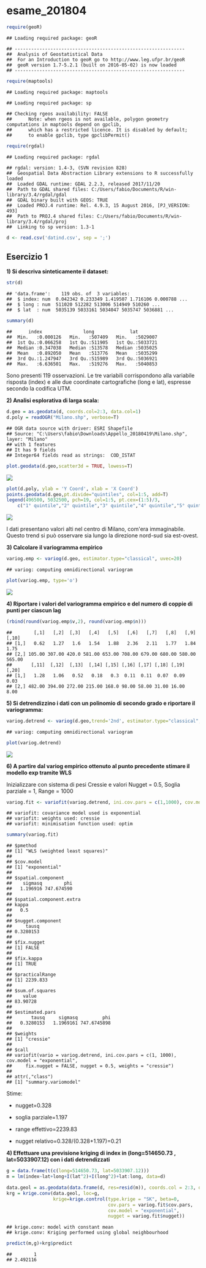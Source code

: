 # esame_201804


```r
require(geoR)
```

```
## Loading required package: geoR
```

```
## --------------------------------------------------------------
##  Analysis of Geostatistical Data
##  For an Introduction to geoR go to http://www.leg.ufpr.br/geoR
##  geoR version 1.7-5.2.1 (built on 2016-05-02) is now loaded
## --------------------------------------------------------------
```

```r
require(maptools)
```

```
## Loading required package: maptools
```

```
## Loading required package: sp
```

```
## Checking rgeos availability: FALSE
##  	Note: when rgeos is not available, polygon geometry 	computations in maptools depend on gpclib,
##  	which has a restricted licence. It is disabled by default;
##  	to enable gpclib, type gpclibPermit()
```

```r
require(rgdal)
```

```
## Loading required package: rgdal
```

```
## rgdal: version: 1.4-3, (SVN revision 828)
##  Geospatial Data Abstraction Library extensions to R successfully loaded
##  Loaded GDAL runtime: GDAL 2.2.3, released 2017/11/20
##  Path to GDAL shared files: C:/Users/fabio/Documents/R/win-library/3.4/rgdal/gdal
##  GDAL binary built with GEOS: TRUE 
##  Loaded PROJ.4 runtime: Rel. 4.9.3, 15 August 2016, [PJ_VERSION: 493]
##  Path to PROJ.4 shared files: C:/Users/fabio/Documents/R/win-library/3.4/rgdal/proj
##  Linking to sp version: 1.3-1
```

```r
d <- read.csv('datind.csv', sep = ';')
```

## Esercizio 1

**1) Si descriva sinteticamente il dataset:**


```r
str(d)
```

```
## 'data.frame':	119 obs. of  3 variables:
##  $ index: num  0.042342 0.233349 1.419507 1.716106 0.000788 ...
##  $ long : num  511020 512282 513006 514949 510260 ...
##  $ lat  : num  5035139 5033161 5034047 5035747 5036881 ...
```

```r
summary(d)
```

```
##      index               long             lat         
##  Min.   :0.000126   Min.   :507409   Min.   :5029007  
##  1st Qu.:0.066258   1st Qu.:511905   1st Qu.:5033721  
##  Median :0.347038   Median :513578   Median :5035025  
##  Mean   :0.892050   Mean   :513776   Mean   :5035299  
##  3rd Qu.:1.247947   3rd Qu.:515989   3rd Qu.:5036921  
##  Max.   :6.636501   Max.   :519276   Max.   :5040853
```

Sono presenti 119 osservazioni. Le tre variabili corrispondono alla variabile risposta (index) e alle due coordinate cartografiche (long e lat), espresse secondo la codifica UTM. 

**2) Analisi esplorativa di larga scala:**


```r
d.geo = as.geodata(d, coords.col=2:3, data.col=1)
d.poly = readOGR("Milano.shp", verbose=T)
```

```
## OGR data source with driver: ESRI Shapefile 
## Source: "C:\Users\fabio\Downloads\Appello_20180419\Milano.shp", layer: "Milano"
## with 1 features
## It has 9 fields
## Integer64 fields read as strings:  COD_ISTAT
```

```r
plot.geodata(d.geo,scatter3d = TRUE, lowess=T)
```

![](esame_201804_files/figure-html/unnamed-chunk-3-1.png)<!-- -->

```r
plot(d.poly, ylab = 'Y Coord', xlab = 'X Coord')
points.geodata(d.geo,pt.divide="quintiles", col=1:5, add=T)
legend(496500, 5032500, pch=19, col=1:5, pt.cex=(1:5)/3,
    c("1° quintile","2° quintile","3° quintile","4° quintile","5° quintile"))
```

![](esame_201804_files/figure-html/unnamed-chunk-3-2.png)<!-- -->

I dati presentano valori alti nel centro di Milano, com'era immaginabile. Questo trend si può osservare sia lungo la direzione nord-sud sia est-ovest. 

**3) Calcolare il variogramma empirico**


```r
variog.emp <- variog(d.geo, estimator.type="classical", uvec=20)
```

```
## variog: computing omnidirectional variogram
```

```r
plot(variog.emp, type='o')
```

![](esame_201804_files/figure-html/unnamed-chunk-4-1.png)<!-- -->

**4) Riportare i valori del variogramma empirico e del numero di coppie di punti per ciascun lag**


```r
(rbind(round(variog.emp$v,2), round(variog.emp$n)))
```

```
##        [,1]   [,2]  [,3]   [,4]   [,5]   [,6]   [,7]   [,8]   [,9]  [,10]
## [1,]   0.62   1.27   1.6   1.54   1.88   2.36   2.11   1.77   1.84   1.75
## [2,] 105.00 307.00 420.0 581.00 653.00 708.00 679.00 680.00 580.00 565.00
##       [,11]  [,12]  [,13]  [,14] [,15] [,16] [,17] [,18] [,19] [,20]
## [1,]   1.28   1.06   0.52   0.18   0.3  0.11  0.11  0.07  0.09  0.03
## [2,] 482.00 394.00 272.00 215.00 168.0 98.00 58.00 31.00 16.00  8.00
```

**5) Si detrendizzino i dati con un polinomio di secondo grado e riportare il variogramma:**


```r
variog.detrend <- variog(d.geo,trend='2nd', estimator.type="classical", uvec=13, max.dist = 4500)	
```

```
## variog: computing omnidirectional variogram
```

```r
plot(variog.detrend)
```

![](esame_201804_files/figure-html/unnamed-chunk-6-1.png)<!-- -->

**6) A partire dal variog empirico ottenuto al punto precedente stimare il modello exp tramite WLS**

Inizializzare con sistema di pesi Cressie e valori Nugget = 0.5, Soglia parziale = 1, Range = 1000


```r
variog.fit <- variofit(variog.detrend, ini.cov.pars = c(1,1000), cov.model="exponential", fix.nugget=FALSE, nugget=0.5, weights = 'cressie')
```

```
## variofit: covariance model used is exponential 
## variofit: weights used: cressie 
## variofit: minimisation function used: optim
```

```r
summary(variog.fit)
```

```
## $pmethod
## [1] "WLS (weighted least squares)"
## 
## $cov.model
## [1] "exponential"
## 
## $spatial.component
##    sigmasq        phi 
##   1.196916 747.674590 
## 
## $spatial.component.extra
## kappa 
##   0.5 
## 
## $nugget.component
##     tausq 
## 0.3280153 
## 
## $fix.nugget
## [1] FALSE
## 
## $fix.kappa
## [1] TRUE
## 
## $practicalRange
## [1] 2239.833
## 
## $sum.of.squares
##    value 
## 83.90728 
## 
## $estimated.pars
##       tausq     sigmasq         phi 
##   0.3280153   1.1969161 747.6745898 
## 
## $weights
## [1] "cressie"
## 
## $call
## variofit(vario = variog.detrend, ini.cov.pars = c(1, 1000), cov.model = "exponential", 
##     fix.nugget = FALSE, nugget = 0.5, weights = "cressie")
## 
## attr(,"class")
## [1] "summary.variomodel"
```

Stime:

* nugget=0.328

* soglia parziale=1.197

* range effettivo=2239.83

* nugget relativo=0.328/(0.328+1.197)=0.21

**4) Effettuare una previsione kriging di index in (long=514650.73 , lat=5033907.12) con i dati detrendizzati**


```r
g = data.frame(t(c(long=514650.73, lat=5033907.12)))
m = lm(index~lat+long+I(lat^2)+I(long^2)+lat:long, data=d)

data.geol = as.geodata(data.frame(d, res=resid(m)), coords.col = 2:3, data.col = 4)
krg = krige.conv(data.geol, loc=g, 
                 krige=krige.control(type.krige = "SK", beta=0,
                                     cov.pars = variog.fit$cov.pars,
                                     cov.model = "exponential",
                                     nugget = variog.fit$nugget))
```

```
## krige.conv: model with constant mean
## krige.conv: Kriging performed using global neighbourhood
```

```r
predict(m,g)+krg$predict
```

```
##        1 
## 2.492116
```

